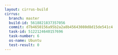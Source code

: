 ```yaml
---
layout: cirrus-build
cirrus:
  branch: master
  build-id: 5618821837357056
  commit: d7b4650156a95b2a2a8b45643080d8d15de541c4
  task-id: 5122124640157696
  task-number: 6
  os-name: Ubuntu
  test-result: 0
---
```

